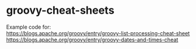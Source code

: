 # groovy-cheat-sheets

Example code for: \
https://blogs.apache.org/groovy/entry/groovy-list-processing-cheat-sheet \
https://blogs.apache.org/groovy/entry/groovy-dates-and-times-cheat
